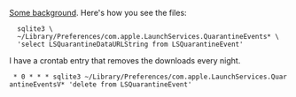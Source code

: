 [Some
background](http://www.tuaw.com/2012/02/14/mac-os-xs-quarantineevents-keeps-a-log-of-all-your-downloads/).
Here's how you see the files:

      sqlite3 \
      ~/Library/Preferences/com.apple.LaunchServices.QuarantineEvents* \
      'select LSQuarantineDataURLString from LSQuarantineEvent'

I have a crontab entry that removes the downloads every night.

` * 0 * * * sqlite3 ~/Library/Preferences/com.apple.LaunchServices.QuarantineEventsV* 'delete from LSQuarantineEvent'`
